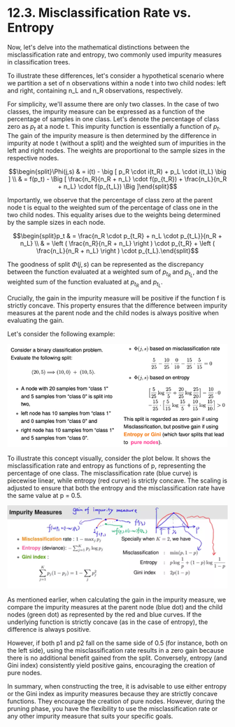 # 12.3. Misclassification Rate vs. Entropy

Now, let's delve into the mathematical distinctions between the misclassification rate and entropy, two commonly used impurity measures in classification trees.

To illustrate these differences, let's consider a hypothetical scenario where we partition a set of n observations within a node t into two child nodes: left and right, containing n_L and n_R observations, respectively.

For simplicity, we'll assume there are only two classes. In the case of two classes, the impurity measure can be expressed as a function of the percentage of samples in one class. Let's denote the percentage of class zero as $p_t$ at a node t. This impurity function is essentially a function of $p_t$. The gain of the impurity measure is then determined by the difference in impurity at node t (without a split) and the weighted sum of impurities in the left and right nodes. The weights are proportional to the sample sizes in the respective nodes.

$$\begin{split}\Phi(j,s) & = i(t) - \big [ p_R \cdot i(t_R)  + p_L \cdot i(t_L)  \big ] \\
& = f(p_t) - \Big [ \frac{n_R}{n_R + n_L} \cdot f(p_{t_R}) + \frac{n_L}{n_R + n_L} \cdot f(p_{t_L}) \Big ]\end{split}$$

Importantly, we observe that the percentage of class zero at the parent node t is equal to the weighted sum of the percentage of class one in the two child nodes. This equality arises due to the weights being determined by the sample sizes in each node.

$$\begin{split}p_t & = \frac{n_R \cdot p_{t_R} + n_L \cdot p_{t_L}}{n_R + n_L} \\
                & = \left ( \frac{n_R}{n_R + n_L} \right ) \cdot p_{t_R} + \left ( \frac{n_L}{n_R + n_L} \right ) \cdot p_{t_L}.\end{split}$$

The goodness of split $\Phi(j,s)$ can be represented as the discrepancy between the function evaluated at a weighted sum of $p_{t_R}$ and $p_{t_L}$, and the weighted sum of the function evaluated at $p_{t_R}$ and $p_{t_L}$.

Crucially, the gain in the impurity measure will be positive if the function f is strictly concave. This property ensures that the difference between impurity measures at the parent node and the child nodes is always positive when evaluating the gain.

Let's consider the following example:

![Example illustration](../_images/w12_example.png)

To illustrate this concept visually, consider the plot below. It shows the misclassification rate and entropy as functions of p, representing the percentage of one class. The misclassification rate (blue curve) is piecewise linear, while entropy (red curve) is strictly concave. The scaling is adjusted to ensure that both the entropy and the misclassification rate have the same value at p = 0.5.

![Concave functions comparison](../_images/w12_concave.png)

As mentioned earlier, when calculating the gain in the impurity measure, we compare the impurity measures at the parent node (blue dot) and the child nodes (green dot) as represented by the red and blue curves. If the underlying function is strictly concave (as in the case of entropy), the difference is always positive.

However, if both p1 and p2 fall on the same side of 0.5 (for instance, both on the left side), using the misclassification rate results in a zero gain because there is no additional benefit gained from the split. Conversely, entropy (and Gini index) consistently yield positive gains, encouraging the creation of pure nodes.

In summary, when constructing the tree, it is advisable to use either entropy or the Gini index as impurity measures because they are strictly concave functions. They encourage the creation of pure nodes. However, during the pruning phase, you have the flexibility to use the misclassification rate or any other impurity measure that suits your specific goals.
